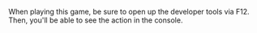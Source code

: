 When playing this game, be sure to open up the developer tools via F12. Then, you'll be able to see the action in the console.